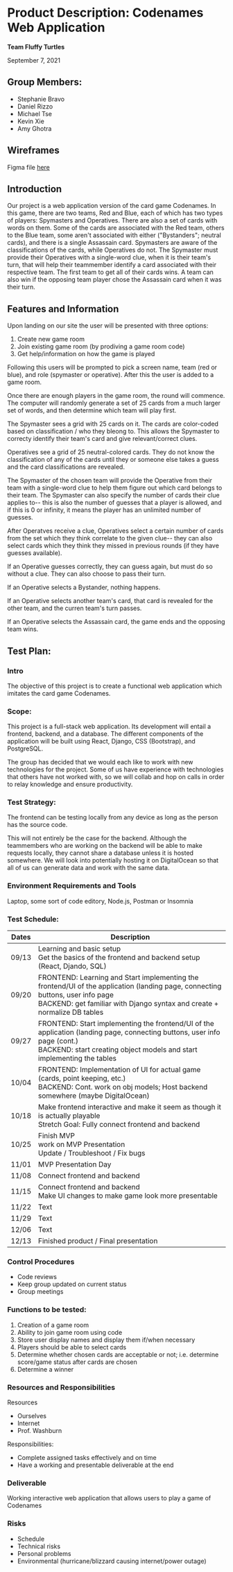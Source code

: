 # Product Description: Codenames Web Application 
**Team Fluffy Turtles**

September 7, 2021

## Group Members:
- Stephanie Bravo
- Daniel Rizzo
- Michael Tse
- Kevin Xie
- Amy Ghotra

## Wireframes
Figma file [here](https://www.figma.com/file/R78tXWoVIj3EFh37z35Bg3/Codenames-Wireframe?node-id=0%3A1)

## Introduction
Our project is a web application version of the card game Codenames. 
In this game, there are two teams, Red and Blue, each of which has two types of players: Spymasters and Operatives.
There are also a set of cards with words on them. Some of the cards are associated with the Red team, others to the Blue team, 
some aren't associated with either ("Bystanders"; neutral cards), and there is a single Assassain card.
Spymasters are aware of the classifications of the cards, while Operatives do not. The Spymaster must provide their Operatives with a single-word clue,
when it is their team's turn, that will help their teammember identify a card associated with their respective team.
The first team to get all of their cards wins. A team can also win if the opposing team player chose the Assassain card when it was their turn.


## Features and Information
Upon landing on our site the user will be presented with three options:
1. Create new game room
2. Join existing game room (by prodiving a game room code)
3. Get help/information on how the game is played

Following this users will be prompted to pick a screen name, team (red or blue), and role (spymaster or operative). After this the user is added to a game room.

Once there are enough players in the game room, the round will commence. The computer will randomly generate a set of 25 cards from a much larger set of words, and then determine which team will play first. 

The Spymaster sees a grid with 25 cards on it. The cards are color-coded based on classification / who they bleong to. This allows the Spymaster to correcty identify their team's card and give relevant/correct clues.

Operatives see a grid of 25 neutral-colored cards. They do not know the classification of any of the cards until they or someone else takes a guess and the card classifications are revealed.

The Spymaster of the chosen team will provide the Operative from their team with a single-word clue to help them figure out which card belongs to their team. The Spymaster can also specify the number of cards their clue applies to-- this is also the number of guesses that a player is allowed, and if this is 0 or infinity, it means the player has an unlimited number of guesses.

After Operatves receive a clue, Operatives select a certain number of cards from the set which they think correlate to the given clue-- they can also select cards which they think they missed in previous rounds (if they have guesses available).

If an Operative guesses correctly, they can guess again, but must do so without a clue. They can also choose to pass their turn.

If an Operative selects a Bystander, nothing happens. 

If an Operative selects another team's card, that card is revealed for the other team, and the curren team's turn passes.

If an Operative selects the Assassain card, the game ends and the opposing team wins. 




## Test Plan:
### Intro
The objective of this project is to create a functional web application which imitates the card game Codenames.


### Scope:
This project is a full-stack web application. Its development will entail a frontend, backend, and a database. The different components of the application will be built using React, Django, CSS (Bootstrap), and PostgreSQL. 

The group has decided that we would each like to work with new technologies for the project. Some of us have experience with technologies that others have not worked with, so we will collab and hop on calls in order to relay knowledge and ensure productivity.


### Test Strategy:
The frontend can be testing locally from any device as long as the person has the source code.

This will not entirely be the case for the backend. Although the teammembers who are working on the backend will be able to make requests locally, they cannot share a database unless it is hosted somewhere. We will look into potentially hosting it on DigitalOcean so that all of us can generate data and work with the same data. 


### Environment Requirements and Tools
Laptop, some sort of code editory, Node.js, Postman or Insomnia


### Test Schedule: 

| Dates      | Description |
| ----------- | ----------- |
| 09/13      | Learning and basic setup <br /> Get the basics of the frontend and backend setup (React, Djando, SQL)       |
| 09/20   | FRONTEND: Learning and Start implementing the frontend/UI of the application (landing page, connecting buttons, user info page<br />BACKEND: get familiar with Django syntax and create + normalize DB tables |
| 09/27   | FRONTEND: Start implementing the frontend/UI of the application (landing page, connecting buttons, user info page (cont.) <br /> BACKEND: start creating object models and start implementing the tables       |
| 10/04   | FRONTEND: Implementation of UI for actual game (cards, point keeping, etc.)<br /> BACKEND: Cont. work on obj models; Host backend somewhere (maybe DigitalOcean)      |
| 10/18   | Make frontend interactive and make it seem as though it is actually playable <br /> Stretch Goal: Fully connect frontend and backend     |
| 10/25   | Finish MVP <br /> work on MVP Presentation <br /> Update / Troubleshoot / Fix bugs        |
| 11/01   | MVP Presentation Day       |
| 11/08   | Connect frontend and backend       |
| 11/15   | Connect frontend and backend <br /> Make UI changes to make game look more presentable       |
| 11/22    | Text        |
| 11/29   | Text        |
| 12/06    | Text        |
| 12/13   | Finished product / Final presentation       |


### Control Procedures
- Code reviews
- Keep group updated on current status
- Group meetings


### Functions to be tested:
1. Creation of a game room
2. Ability to join game room using code
3. Store user display names and display them if/when necessary
4. Players should be able to select cards
5. Determine whether chosen cards are acceptable or not; i.e. determine score/game status after cards are chosen
6. Determine a winner


### Resources and Responsibilities
Resources
- Ourselves
- Internet
- Prof. Washburn

Responsibilities:
- Complete assigned tasks effectively and on time
- Have a working and presentable deliverable at the end


### Deliverable
Working interactive web application that allows users to play a game of Codenames


### Risks
- Schedule
- Technical risks
- Personal problems
- Environmental (hurricane/blizzard causing internet/power outage)

